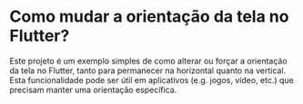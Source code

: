 # Como mudar a orientação da tela no Flutter?

Este projeto é um exemplo simples de como alterar ou forçar a orientação da tela no Flutter, tanto para permanecer na horizontal quanto na vertical. Esta funcionalidade pode ser útil em aplicativos (e.g. jogos, vídeo, etc.) que precisam manter uma orientação específica. 
